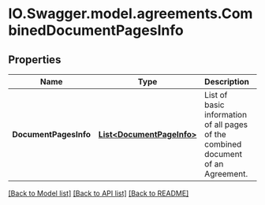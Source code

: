 # IO.Swagger.model.agreements.CombinedDocumentPagesInfo
## Properties

Name | Type | Description | Notes
------------ | ------------- | ------------- | -------------
**DocumentPagesInfo** | [**List&lt;DocumentPageInfo&gt;**](DocumentPageInfo.md) | List of basic information of all pages of the combined document of an Agreement. | [optional] 

[[Back to Model list]](../README.md#documentation-for-models) [[Back to API list]](../README.md#documentation-for-api-endpoints) [[Back to README]](../README.md)

